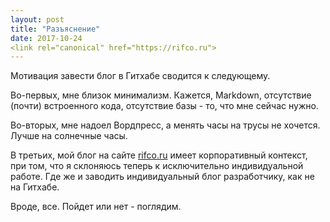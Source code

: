 ```yaml
---
layout: post
title: "Разъяснение"
date: 2017-10-24
<link rel="canonical" href="https://rifco.ru">
---
```


Мотивация завести блог в Гитхабе сводится к следующему.

Во-первых, мне близок минимализм. Кажется, Markdown, отсутствие (почти) встроенного кода, отсутствие базы - то, что мне сейчас нужно.

Во-вторых, мне надоел Вордпресс, а менять часы на трусы не хочется. Лучше на солнечные часы.

В третьих, мой блог на сайте [rifco.ru](https://rifco.ru/blog) имеет корпоративный контекст, при том, что я склоняюсь теперь к исключительно индивидуальной работе. Где же и заводить индивидуальный блог разработчику, как не на Гитхабе.

Вроде, все. Пойдет или нет - поглядим.
